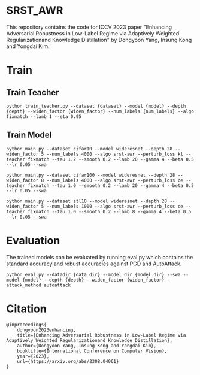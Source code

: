 # SRST_AWR
This repository contains the code for ICCV 2023 paper "Enhancing Adversarial Robustness in Low-Label Regime via Adaptively Weighted Regularizationand Knowledge Distillation" by Dongyoon Yang, Insung Kong and Yongdai Kim.



# Train

## Train Teacher

`python train_teacher.py --dataset {dataset} --model {model} --depth {depth} --widen_factor {widen_factor} --num_labels {num_labels} --algo fixmatch --lamb 1 --eta 0.95`

## Train Model

`python main.py --dataset cifar10 --model wideresnet --depth 28 --widen_factor 5 --num_labels 4000 --algo srst-awr --perturb_loss kl --teacher fixmatch --tau 1.2 --smooth 0.2 --lamb 20 --gamma 4 --beta 0.5 --lr 0.05 --swa`

`python main.py --dataset cifar100 --model wideresnet --depth 28 --widen_factor 8 --num_labels 4000 --algo srst-awr --perturb_loss ce --teacher fixmatch --tau 1.0 --smooth 0.2 --lamb 20 --gamma 4 --beta 0.5 --lr 0.05 --swa`

`python main.py --dataset stl10 --model wideresnet --depth 28 --widen_factor 5 --num_labels 1000 --algo srst-awr --perturb_loss ce --teacher fixmatch --tau 1.0 --smooth 0.2 --lamb 8 --gamma 4 --beta 0.5 --lr 0.05 --swa`

# Evaluation

The trained models can be evaluated by running eval.py which contains the standard accuracy and robust accuracies against PGD and AutoAttack.

`python eval.py --datadir {data_dir} --model_dir {model_dir} --swa --model {model} --depth {depth} --widen_factor {widen_factor} --attack_method autoattack`

# Citation


```
@inproceedings{
    dongyoon2023enhancing,
    title={Enhancing Adversarial Robustness in Low-Label Regime via Adaptively Weighted Regularizationand Knowledge Distillation},
    author={Dongyoon Yang, Insung Kong and Yongdai Kim},
    booktitle={International Conference on Computer Vision},
    year={2023},
    url={https://arxiv.org/abs/2308.04061}
}
```
